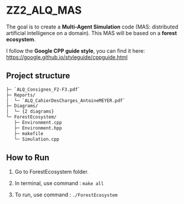# ZZ2_ALQ_MAS

The goal is to create a **Multi-Agent Simulation** code (MAS: distributed artificial intelligence on a domain). This MAS will be based on a **forest ecosystem**.

I follow the **Google CPP guide style**, you can find it here: https://google.github.io/styleguide/cppguide.html 

## Project structure

```bash
├─ `ALQ_Consignes_F2-F3.pdf`    
├─ Reports/         
│  └─ `ALQ_CahierDesCharges_AntoineMEYER.pdf`   
├─ Diagrams/ 
│  └─ {2 diagrams}
└─ ForestEcosystem/
   ├─ Environment.cpp
   ├─ Environment.hpp
   ├─ makefile
   └─ Simulation.cpp
```

## How to Run

1. Go to ForestEcosystem folder.

2. In terminal, use command : `make all`

3. To run, use command : `./ForestEcosystem` 

